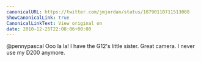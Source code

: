 ```yaml
---
canonicalURL: https://twitter.com/jmjordan/status/18790110711513088
ShowCanonicalLink: true
CanonicalLinkText: View original on
date: 2010-12-25T22:08:06+00:00
---
```

@pennypascal Ooo la la! I have the G12's little sister. Great camera. I never use my D200 anymore.